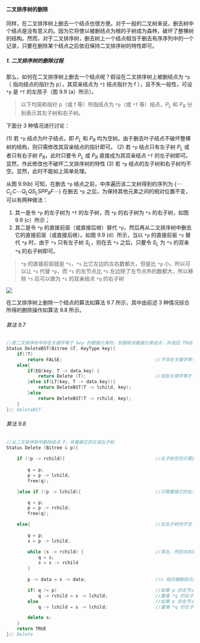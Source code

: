
#### 二叉排序树的删除

同样，在二叉排序树上删去一个结点也很方便。对于一般的二叉树来说，删去树中个结点是没有意义的。因为它将使以被删结点为根的子树成为森林，破坏了整棵树的结构。然而，对于二叉排序树，删去树上一个结点相当于删去有序序列中的一个记录，只要在删除某个结点之后依旧保持二叉排序树的特性即可。

##### 1. 二叉排序树的删除过程

那么，如何在二叉排序树上删去一个结点呢？假设在二叉排序树上被删结点为 `*p`（ 指向结点的指针为 p），其双亲结点为 `*I` 结点指针为 f ），且不失一般性，可设 `*p` 是 `*f` 的左孩子（图 9.9 (a）所示）。

> 以下均简称指针 p（或 f 等）所指结点为 `*p`（或 `*f` 等）结点，$P_L$ 和 $P_R$ 分别表示其左子树和右子树。

下面分 3 种情况进行讨论：

$(1)$ 若 `*p` 结点为叶子结点，即 $P_L$ 和 $P_R$ 均为空树。由于删去叶子结点不破坏整棵树的结构，则只需修改其双亲结点的指针即可。
$(2)$ 若 `*p` 结点只有左子树 $P_L$ 或者只有右子树 $P_R$，此时只要令 $P_L$ 或 $P_R$ 直接成为其双亲结点 `*f` 的左子树即可。显然，作此修改也不破坏二叉排序树的特性
$(3)$ 若 `*p` 结点的左子树和右子树均不空。显然，此时不能如上简单处理。

从图 $9.9 (b)$ 可知，在删去 `*p` 结点之前，中序遍历该二叉树得到的序列为 $\left\{\cdots C_{L} C \cdots Q_{L} Q S_{L} S P P_{R} F \cdots\right\}$ 在删去 `*p` 之后，为保持其他元素之间的相对位置不变，可以有两种做法：

1. 其一是令 `*p` 的左子树为 `*f` 的左子树，而 `*p` 的右子树为 `*s` 的右子树，如图 9.9 (c）所示；
2. 其二是令 `*p` 的直接前驱（或直接后继）替代 `*p`，然后再从二叉排序树中删去它的直接前驱（或直接后继）。如图 9.9 (d）所示，当以 `*p` 的直接前驱 `*s` 替代 `*p` 时，由于 `*s` 只有左子树 $S_L$，则在去 `*s` 之后，只要令 $S_L$ 为 `*s` 的双亲 `*q` 的右子树即可。

> `*p` 的直接前驱就是 `*s`，`*s` 比它左边的左右数都大，但是比 `*p` 小，所以可以让 `*s` 代替 `*p`，而 `*s` 的左节点比 `*s` 左边除了左节点外的数都大，所以移除 `*s` 后可以做为 `*s` 的双亲结点 `*q` 的右子树

![](https://gitee.com/mayundaze/img_bed/raw/master/20200710135657.png)

在二叉排序树上删除一个结点的算法如算法 9.7 所示，其中由前述 3 种情况综合所得的删除操作如算法 9.8 所示。

###### 算法 9.7

```cpp
//若二叉排序树中存在关键字等于 key 的数据元素时，则删除该数据元素结点，并返回 TRUE；否则返回 FALSE
Status DeleteBST(Bitree &T, KeyType key){
    if(!T) 
        return FALSE;                                   //不存在关键字等于 key 的数据元素
    else{
        if(EQ(key, T -> data.key) { 
            return Delete (T);                          //找到关键字等于 key 的数据元素
        }else if(LT(key, T -> data.key)){
            return DeleteBST(T -> lchild, key);
        }else 
            return DeleteBST(T -> rchild, key);
    }
}// DeleteBST
```

###### 算法 9.8

```cpp
//从二叉排序树中删除结点 P，并重接它的左或右子树 
Status Delete (Bitree & p){
    
    if (!p -> rchild){                                  //右子树空则只需重接它的左子树 
        
        q = p; 
        p = p -> lchild;
        free(q);

    }else if (!p -> lchild){                            //只需重接它的右子树

        q = p; 
        p = p -> rchild; 
        free(q);

    else{                                               //左右子树均不空
        
        q = p; 
        s = p -> lchild;

        while (s -> rchild) {                           //转左，然后向右到尽头，即找到 p 的左结点的最右边(直接前驱)
            q = s; 
            s = s -> rchild
        }                                               
        
        p -> data = s -> data;                          //s 指向被删结点的“前驱”

        if( q != p)                                     //如果 p 的左节点 s 有右节点
            q -> rchild = s -> lchild;                  //重接 *q 的右子树 
        else                                            //如果 p 的左节点 s 没有右节点
            q -> lchild = s -> lchild;                  //重接 *q 的左子树 

        delete s;
    }
    return TRUE
}// Delete
```
